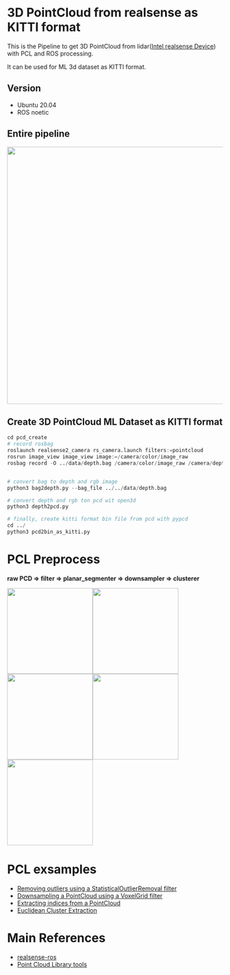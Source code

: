 # 3D PointCloud from realsense as KITTI format 

This is the Pipeline to get 3D PointCloud from lidar([Intel realsense Device](https://github.com/IntelRealSense/realsense-ros)) with PCL and ROS processing.

It can be used for ML 3d dataset as KITTI format.

## Version
- Ubuntu 20.04
- ROS noetic

## Entire pipeline

<img src="https://user-images.githubusercontent.com/48679574/193379613-67df9900-9c48-434a-af1c-3d13caef5593.png" width="600px">

## Create 3D PointCloud ML Dataset as KITTI format
```python
cd pcd_create
# record rosbag
roslaunch realsense2_camera rs_camera.launch filters:=pointcloud
rosrun image_view image_view image:=/camera/color/image_raw
rosbag record -O ../data/depth.bag /camera/color/image_raw /camera/depth/image_rect_raw


# convert bag to depth and rgb image
python3 bag2depth.py --bag_file ../../data/depth.bag

# convert depth and rgb ton pcd wit open3d
python3 depth2pcd.py

# finally, create kitti format bin file from pcd with pypcd
cd ../
python3 pcd2bin_as_kitti.py
```

# PCL Preprocess

<b>raw PCD => filter => planar_segmenter => downsampler => clusterer</b>

<img src="https://user-images.githubusercontent.com/48679574/161231084-a455dd3e-d695-41a2-a6e8-9c7ae9c1a6c1.png" width="200px"><img src="https://user-images.githubusercontent.com/48679574/161231104-fa4338d0-e88a-4e34-b2d5-b6f551950d36.png" width="200px"><img src="https://user-images.githubusercontent.com/48679574/161231116-a115ed70-098e-4a2f-a501-0ea991285744.png" width="200px"><img src="https://user-images.githubusercontent.com/48679574/161231121-2f8ae135-a7ec-4543-9d75-adb2c5dae582.png" width="200px"><img src="https://user-images.githubusercontent.com/48679574/161231137-6de017c5-91ea-4579-a0d3-91280e090d03.png" width="200px">


# PCL exsamples
- [Removing outliers using a StatisticalOutlierRemoval filter](https://pcl.readthedocs.io/projects/tutorials/en/latest/statistical_outlier.html)
- [Downsampling a PointCloud using a VoxelGrid filter](https://pcl.readthedocs.io/en/latest/voxel_grid.html)
- [Extracting indices from a PointCloud](https://pcl.readthedocs.io/en/latest/extract_indices.html)
- [Euclidean Cluster Extraction](https://pcl.readthedocs.io/en/latest/cluster_extraction.html)


# Main References
- [realsense-ros](https://github.com/IntelRealSense/realsense-ros)
- [Point Cloud Library tools](https://github.com/PointCloudLibrary/pcl/tree/master/tools)

